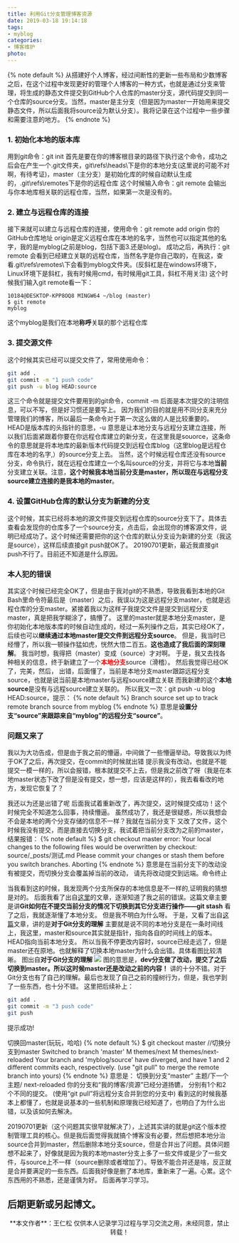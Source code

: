 ```yaml
---
title: 利用Git分支管理博客资源
date: 2019-03-18 19:14:18
tags:
- myblog
categories:
- 博客维护
photo:
---
```


{% note default %}
从搭建好个人博客，经过间断性的更新一些布局和少数博客之后，在这个过程中发现更好的管理个人博客的一种方式，也就是通过分支来管理，将生成的静态文件提交到GitHub个人仓库的master分支，源代码提交到同一个仓库的source分支。当然，master是主分支（但是因为master一开始用来提交静态文件，所以后面我将source设为默认分支）。我将记录在这个过程中一些步骤和需要注意的地方。
{% endnote %}

<!-- more -->
### 1. 初始化本地的版本库
用到git命令：git init
首先是要在你的博客根目录的路径下执行这个命令，成功之后会在产生一个.git文件夹，git\refs\heads\下是你的本地分支(这里说的可能不对啊，有待考证)，master（主分支）是初始化库的时候自动默认生成的，.git\refs\remotes下是你的远程仓库
这个时候输入命令：git remote
会输出与你本地库相关联的远程仓库，当然，如果第一次是没有的。

### 2. 建立与远程仓库的连接
接下来就可以建立与远程仓库的连接，使用命令：git remote add origin 你的GitHub仓库地址
origin是定义远程仓库在本地的名字，当然也可以指定其他的名字，我的是myblog(之前是blog，包括下面3.还是blog)。
成功之后，再执行：git remote
会看到已经建立关联的远程仓库，当然名字是你自己取的，在我这，查看.git\refs\remotes\下会看到myblog文件夹。(反斜杠是在windows环境下，Linux环境下是斜杠，我有时候用cmd，有时候用git工具，斜杠不用关注)
这个时候我们输入git remote看一下：
```
10184@DESKTOP-KPP8OQ8 MINGW64 ~/blog (master)
$ git remote
myblog
```
这个myblog是我们在本地**称呼**关联的那个远程仓库

### 3. 提交源文件
这个时候其实已经可以提交文件了，常用使用命令：
```bash
git add .
git commit -m "1 push code"
git push -u blog HEAD:source
```
这三个命令就是提交文件要用到的git命令，commit -m 后面是本次提交的注明信息，可以不写，但是好习惯还是要写上。
因为我们的目的就是用不同分支来充分管理我们的博客，所以最后一条命令对于第一次这么做的人是比较重要的。
HEAD是版本库的头指针的意思，-u 意思是让本地分支与远程分支建立连接，所以我们后面紧跟着你要在你远程仓库建立的新分支，在这里我是souorce，这条命令的意思就是将本地库的最新版本代码提交到远程仓库blog（这里blog是远程仓库在本地的名字,）的source分支上去。
当然，这个时候远程仓库还没有source分支，命令执行，就在远程仓库建立一个名叫source的分支，并将它与本地**当前**分支建立关联。注意，**这个时候我本地当前分支是master，所以现在与远程分支source建立连接的是我本地的master**。

### 4. 设置GitHub仓库的默认分支为新建的分支
这个时候，其实已经将本地的源文件提交到远程仓库的source分支下了。具体去查看会发现你的仓库多了一个source分支，点击后，会出现你的博客源文件，说明已经成功了。这个时候还需要把你的这个仓库的默认分支设为新建的分支（我这是source），这样后续直接git push就OK了。
20190701更新，最近我直接git push不行了。目前还不知道是什么原因。

### 本人犯的错误
其实这个时候已经完全OK了，但是由于我对git的不熟悉，导致我看到本地的Git Bash里命令符最后是（master）之后，我误以为这是远程分支master，也就是远程仓库的分支master。紧接着我以为这样子我提交文件是提交到远程分支master，真是把我学糊涂了，搞懵了。
这里的master就是本地分支master，是你初始化本地版本库的时候自动生成的，经过一系列操作之后，其实已经OK了，后续也可以**继续通过本地master提交文件到远程分支source**。
但是，我当时已经懵了，所以我一顿操作猛如虎，恍然大悟二百五。**这也造成了我后面的深刻理解**。
我当时想，我得把（master）变成（source）才对啊。
于是，我又去找各种相关的信息，终于新建立了一个<font color="red">**本地分支**</font>source（滑稽）。
然后我觉得已经OK了，完美，然后，
出错，后面懂了，当前是本地分支master跟踪远程分支source，也就是说当前是本地master与远程source建立关联
而我新建的这个**本地source**是没有与远程source建立关联的。
所以我又一次：git push -u blog HEAD:source，提示：
{% note default %}
Branch source set up to track remote branch source from myblog
{% endnote %}
意思是**设置分支“source”来跟踪来自“myblog”的远程分支“source”**。
### 问题又来了
我以为大功告成，但是由于我之前的懵逼，中间做了一些懵逼举动。导致我以为终于OK了之后，再次提交，在commit的时候就出错
提示我没有改动，也就是不能提交一模一样的，所以会报错，根本就提交不上去，但是我之前改了呀（我是在本地master状态下改了但是没有提交，想一想，应该是这样的），我去看看改的地方，发现它恢复了？

我还以为还是出错了呢
后面我试着重新改了，再次提交，这时候提交成功！这个时候完全不知道怎么回事，持续懵逼。
虽然成功了，我还是很疑惑，所以我想会不会是本地的两个分支存储的信息不一样？我就在当前分支下
又改了文件，这个时候我没有提交，而是直接去切换分支，我试着把当前分支改为之前的master，结果报错：
{% note default %} 
$ git checkout master
error: Your local changes to the following files would be overwritten by checkout:
source/\_posts/测试.md
Please commit your changes or stash them before you switch branches.
Aborting
{% endnote %}
意思是在当前分支下的改动没有被提交，而切换分支会覆盖掉当前的改动，
请先将改动提交到远端。命令终止

当我看到这的时候，我发现两个分支所保存的本地信息是不一样的,证明我的猜想是对的。
后面我看了出自<a href="https://blog.csdn.net/AsheAndWine/article/details/79003270">这里</a>的文章，逐渐知道了我之前的错误。这篇文章主要是讲**Git如何在不提交当前分支的情况下切换到其它分支进行操作——git stash**
看了之后，我就逐渐懂了本地分支。
但是我不明白为什么呀。
于是，又看了出自<a href="https://www.cnblogs.com/matengfei123/p/8252128.html">这篇</a>文章，讲的是**对于Git分支的理解**
主要就是说不同的本地分支是在一条时间线上，我这里，master和source其实就是指针，指向各自的时间线上的版本。HEAD指向当前本地分支。
所以当我不停更改内容时，source已经走远了，但是master还在原地。也就解释了切换本地master为什么会出错。具体看图比较清晰。
图出自**对于Git分支的理解**
<img src="https://images2015.cnblogs.com/blog/925240/201604/925240-20160423181854210-135268393.png">
图的意思是，**dev分支做了改动，提交了之后切换到master。所以这时候master还是改动之前的内容！**
讲的十分不错。对于Git分支也有了自己的理解。最后也发现了自己之前的撞树行为，但是，我也学到了一些东西，也十分不错。
这里把后续补上：
```bash
git add .
git commit -m "3 push code"
git push
```
提示成功!

切换回master(玩玩，哈哈)
{% note default %}
$ git checkout master //切换分支到master
Switched to branch 'master'
M       themes/next
M       themes/next-reloaded
Your branch and 'myblog/source' have diverged,
and have 1 and 2 different commits each, respectively.
  (use "git pull" to merge the remote branch into yours)
{% endnote %}
意思是：
切换到分支“master”
主题/下一个
主题/ next-reloaded
你的分支和“我的博客/资源”已经分道扬镳，
分别有1个和2个不同的提交。
(使用“git pull”将远程分支合并到您的分支中)
看到这的时候我基本上都懂了，也就是说基本的一些机制和原理我已经知道了，也明白了为什么出错，以及该如何去解决。

20190701更新（这个问题其实很早就解决了），上述其实讲的就是git这个版本控制管理工具的核心。但是我后面觉得我就搞个博客没有必要，然后想把本地分治source合并到master，然后删除本地分支source，但是合并出了问题。具体问题想不起来了，好像就是因为我的本地master分支上多了一些文件或是少了一些文件，与source上不一样（source删除或者增加了）。导致不能合并还是啥，反正就是合并要满足的一些东西。后面我好像是删了本地库，重新来了一遍。心累。这个东西用的不熟悉，还是谨慎为好。
后面再学习学习。

后期更新或另起博文。
--- 

<div align="center">
	**本文作者**：王仁松
	仅供本人记录学习过程与学习交流之用，未经同意，禁止转载！
</div>